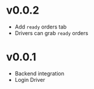 # v0.0.2
- Add `ready` orders tab
- Drivers can grab `ready` orders

# v0.0.1
- Backend integration
- Login Driver